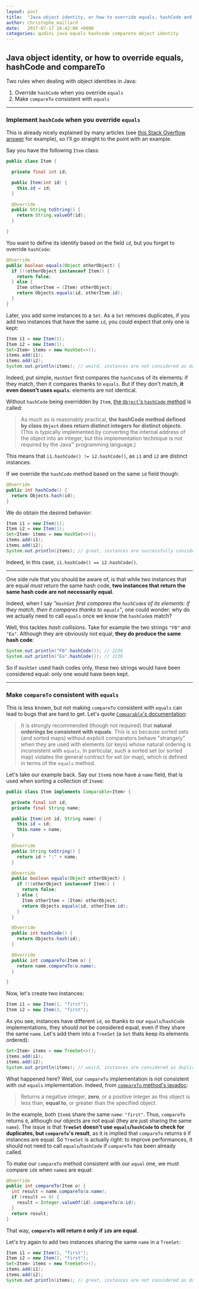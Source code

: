 ```yaml
---
layout: post
title:  "Java object identity, or how to override equals, hashCode and compareTo"
author: christophe_maillard
date:   2017-07-17 16:42:00 +0000
categories: qudini java equals hashcode compareto object identity
---
```

## Java object identity, or how to override equals, hashCode and compareTo

Two rules when dealing with object identities in Java:

1. Override `hashCode` when you override `equals`
2. Make `compareTo` consistent with `equals`

---

### Implement `hashCode` when you override `equals`

This is already nicely explained by many articles (see [this Stack Overflow answer](https://stackoverflow.com/a/2265637/1225328) for example), so I'll go straight to the point with an example.

Say you have the following `Item` class:

```java
public class Item {

  private final int id;

  public Item(int id) {
    this.id = id;
  }

  @Override
  public String toString() {
    return String.valueOf(id);
  }

}
```

You want to define its identity based on the field `id`, but you forget to override `hashCode`:

```java
@Override
public boolean equals(Object otherObject) {
  if (!(otherObject instanceof Item)) {
    return false;
  } else {
    Item otherItem = (Item) otherObject;
    return Objects.equals(id, otherItem.id);
  }
}
```

Later, you add some instances to a `Set`. As a `Set` removes duplicates, if you add two instances that have the same `id`, you could expect that only one is kept:

```java
Item i1 = new Item(1);
Item i2 = new Item(1);
Set<Item> items = new HashSet<>();
items.add(i1);
items.add(i2);
System.out.println(items); // weird, instances are not considered as duplicates: [1, 1]
```

Indeed, put simple, `HashSet` first compares the `hashCode`s of its elements: if they match, then it compares thanks to `equals`. But if they don't match, **it even doesn't uses `equals`**: elements are not identical.

Without `hashCode` being overridden by `Item`, [the `Object`'s `hashCode` method](https://docs.oracle.com/javase/8/docs/api/java/lang/Object.html#hashCode--) is called:

> As much as is reasonably practical, **the hashCode method defined by class `Object` does return distinct integers for distinct objects**. (This is typically implemented by converting the internal address of the object into an integer, but this implementation technique is not required by the Java™ programming language.)

This means that `i1.hashCode() != i2.hashCode()`, as `i1` and `i2` are distinct instances.

If we override the `hashCode` method based on the same `id` field though:

```java
@Override
public int hashCode() {
  return Objects.hash(id);
}
```

We do obtain the desired behavior:

```java
Item i1 = new Item(1);
Item i2 = new Item(1);
Set<Item> items = new HashSet<>();
items.add(i1);
items.add(i2);
System.out.println(items); // great, instances are successfully considered as duplicates: [1]
```

Indeed, in this case, `i1.hashCode() == i2.hashCode()`.

---

One side rule that you should be aware of, is that while two instances that are equal *must* return the same hash code, **two instances that return the same hash code are not necessarily equal**.

Indeed, when I say *"`HashSet` first compares the `hashCode`s of its elements: if they match, then it compares thanks to `equals`"*, one could wonder: why do we actually need to call `equals` once we know the `hashCode`s match?

Well, this tackles *hash collisions*. Take for example the two strings `"FB"` and `"Ea"`. Although they are obviously not equal, **they do produce the same hash code**:

```java
System.out.println("FB".hashCode()); // 2236
System.out.println("Ea".hashCode()); // 2236
```

So if `HashSet` used hash codes only, these two strings would have been considered equal: only one would have been kept.

---

### Make `compareTo` consistent with `equals`

This is less known, but not making `compareTo` consistent with `equals` can lead to bugs that are hard to get. Let's quote [`Comparable`'s documentation](https://docs.oracle.com/javase/8/docs/api/java/lang/Comparable.html):

> It is strongly recommended (though not required) that **natural orderings be consistent with equals**. This is so because sorted sets (and sorted maps) without explicit comparators behave "strangely" when they are used with elements (or keys) whose natural ordering is inconsistent with `equals`. In particular, such a sorted set (or sorted map) violates the general contract for set (or map), which is defined in terms of the `equals` method.

Let's take our example back. Say our `Item`s now have a `name` field, that is used when sorting a collection of `Item`s:

```java
public class Item implements Comparable<Item> {

  private final int id;
  private final String name;

  public Item(int id, String name) {
    this.id = id;
    this.name = name;
  }

  @Override
  public String toString() {
    return id + ":" + name;
  }

  @Override
  public boolean equals(Object otherObject) {
    if (!(otherObject instanceof Item)) {
      return false;
    } else {
      Item otherItem = (Item) otherObject;
      return Objects.equals(id, otherItem.id);
    }
  }

  @Override
  public int hashCode() {
    return Objects.hash(id);
  }

  @Override
  public int compareTo(Item o) {
    return name.compareTo(o.name);
  }

}
```

Now, let's create two instances:

```java
Item i1 = new Item(1, "first");
Item i2 = new Item(2, "first");
```

As you see, instances have different `id`, so thanks to our `equals`/`hashCode` implementations, they should not be considered equal, even if they share the same `name`. Let's add them into a `TreeSet` (a `Set` thats keep its elements ordered):

```java
Set<Item> items = new TreeSet<>();
items.add(i1);
items.add(i2);
System.out.println(items); // weird, instances are considered as duplicates: [1:first]
```

What happened here? Well, our `compareTo` implementation is not consistent with out `equals` implementation. Indeed, from [`compareTo` method's javadoc](https://docs.oracle.com/javase/8/docs/api/java/lang/Comparable.html#compareTo-T-):

> Returns a negative integer, **zero**, or a positive integer as this object is less than, **equal to**, or greater than the specified object.

In the example, both `Item`s share the same `name`: `"first"`. Thus, `compareTo` returns `0`, although our objects are not equal (they are just sharing the same `name`). The issue is that **`TreeSet` doesn't use `equals`/`hashCode` to check for duplicates, but `compareTo`'s result**, as it is implied that `compareTo` returns `0` if instances are equal. So `TreeSet` is actually right: to improve performances, it should not need to call `equals`/`hashCode` if `compareTo` has been already called.

To make our `compareTo` method consistent with our `equal` one, we must compare `id`s when `name`s are equal:

```java
@Override
public int compareTo(Item o) {
  int result = name.compareTo(o.name);
  if (result == 0) {
    result = Integer.valueOf(id).compareTo(o.id);
  }
  return result;
}
```

That way, **`compareTo` will return `0` only if `id`s are equal**.

Let's try again to add two instances sharing the same `name` in a `TreeSet`:

```java
Item i1 = new Item(1, "first");
Item i2 = new Item(2, "first");
Set<Item> items = new TreeSet<>();
items.add(i1);
items.add(i2);
System.out.println(items); // great, instances are not considered as duplicated: [1:first, 2:first]
```

